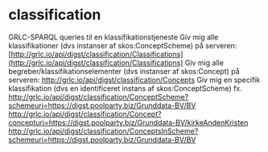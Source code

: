 # classification
GRLC-SPARQL queries til en klassifikationstjeneste
Giv mig alle klassifikationer (dvs instanser af skos:ConceptScheme) på serveren:
[http://grlc.io/api/digst/classification/Classifications](http://grlc.io/api/digst/classification/Classifications)
Giv mig alle begreber/klassifikationselementer (dvs instanser af skos:Concept) på serveren:
http://grlc.io/api/digst/classification/Concepts
Giv mig en specifik klassifikation (dvs en identificeret instans af skos:ConceptScheme) 
fx. http://grlc.io/api/digst/classification/ConceptScheme?schemeuri=https://digst.poolparty.biz/Grunddata-BV/BV
http://grlc.io/api/digst/classification/Concept?concepturi=https://digst.poolparty.biz/Grunddata-BV/kirkeAndenKristen
http://grlc.io/api/digst/classification/ConceptsInScheme?schemeuri=https://digst.poolparty.biz/Grunddata-BV/BV

